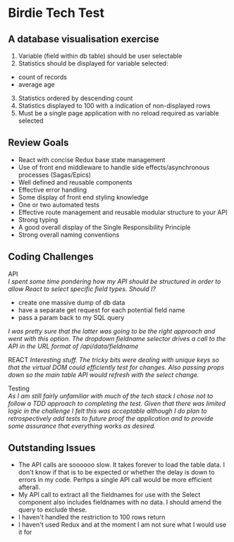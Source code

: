 Birdie Tech Test
=========

A database visualisation exercise
-----

1. Variable (field within db table) should be user selectable
2. Statistics should be displayed for variable selected:
  - count of records
  - average age
3. Statistics ordered by descending count
4. Statistics displayed to 100 with a indication of non-displayed rows
5. Must be a single page application with no reload required as variable selected

Review Goals
-----

- React with concise Redux base state management
- Use of front end middleware to handle side effects/asynchronous processes (Sagas/Epics)
- Well defined and reusable components
- Effective error handling
- Some display of front end styling knowledge
- One or two automated tests
- Effective route management and reusable modular structure to your API
- Strong typing
- A good overall display of the Single Responsibility Principle
- Strong overall naming conventions

Coding Challenges
-----

API  
*I spent some time pondering how my API should be structured in order to allow React to select specific field types. Should I?*

- create one massive dump of db data
- have a separate get request for each potential field name
- pass a param back to my SQL query

*I was pretty sure that the latter was going to be the right approach and went with this option. The dropdown fieldname selector drives a call to the API in the URL format of /api/data/fieldname*

REACT
*Interesting stuff. The tricky bits were dealing with unique keys so that the virtual DOM could efficiently test for changes. Also passing props down so the main table API would refresh with the select change.*

Testing  
*As I am still fairly unfamiliar with much of the tech stack I chose not to follow a TDD approach to completing the test. Given that there was limited logic in the challenge I felt this was acceptable although I do plan to retrospectively add tests to future proof the application and to provide some assurance that everything works as desired.*

Outstanding Issues
-----

- The API calls are soooooo slow. It takes forever to load the table data. I don't know if that is to be expected or whether the delay is down to errors in my code. Perhps a single API call would be more efficient afterall.
- My API call to extract all the fieldnames for use with the Select component also includes fieldnames with no data. I should amend the query to exclude these.
- I haven't handled the restriction to 100 rows return
- I haven't used Redux and at the moment I am not sure what I would use it for
